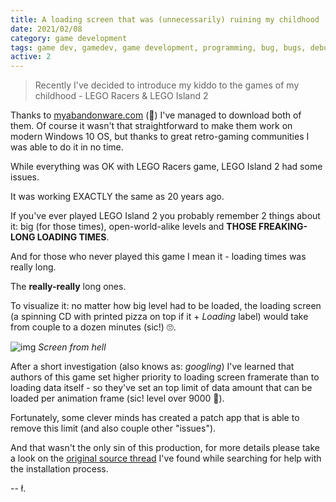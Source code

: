 ```yaml
---
title: A loading screen that was (unnecessarily) ruining my childhood
date: 2021/02/08
category: game development
tags: game dev, gamedev, game development, programming, bug, bugs, debugging, retro, lego, lego island 2, brickster revenge
active: 2
---
```


> Recently I've decided to introduce my kiddo to the games of my childhood - LEGO Racers & LEGO Island 2

Thanks to [myabandonware.com](http://myabandonware.com) (💛) I've managed to download both of them. Of course it wasn't that straightforward to make them work on modern Windows 10 OS, but thanks to great retro-gaming communities I was able to do it in no time.

While everything was OK with LEGO Racers game, LEGO Island 2 had some issues.

It was working EXACTLY the same as 20 years ago.

If you've ever played LEGO Island 2 you probably remember 2 things about it: big (for those times), open-world-alike levels and **THOSE FREAKING-LONG LOADING TIMES**.

And for those who never played this game I mean it - loading times was really long.

The **really-really** long ones.

To visualize it: no matter how big level had to be loaded, the loading screen (a spinning CD with printed pizza on top if it + *Loading* label) would take from couple to a dozen minutes (sic!) 🙄.

![img](/static/lego-island-loading.jpg)
*Screen from hell*

After a short investigation (also knows as: *googling*) I've learned that authors of this game set higher priority to loading screen framerate than to loading data itself - so they've set an top limit of data amount that can be loaded per animation frame (sic! level over 9000 🤣).

Fortunately, some clever minds has created a patch app that is able to remove this limit (and also couple other "issues").

And that wasn't the only sin of this production, for more details please take a look on the [original source thread](https://www.rockraidersunited.com/topic/6724-the-sins-of-lego-island-2/) I've found while searching for help with the installation process.

-- ł.
